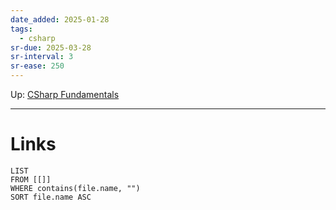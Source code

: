 ```yaml
---
date_added: 2025-01-28
tags:
  - csharp
sr-due: 2025-03-28
sr-interval: 3
sr-ease: 250
---
```

Up: [CSharp Fundamentals](CSharp%20Fundamentals.md)
___

# Links
```dataview
LIST
FROM [[]]
WHERE contains(file.name, "")
SORT file.name ASC
```
